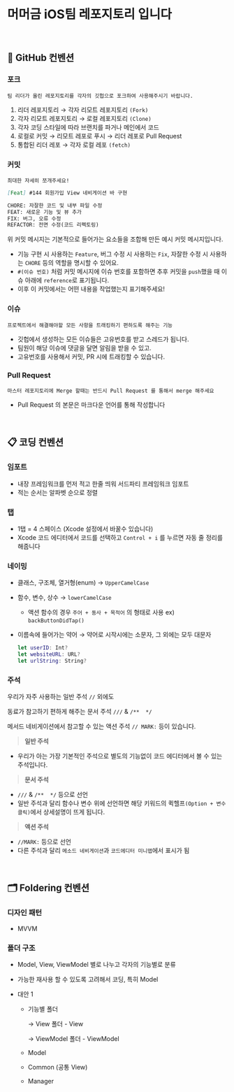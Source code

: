 # 머머금 iOS팀 레포지토리 입니다

<br/>

## 📇 GitHub 컨벤션
### 포크

`팀 리더가 올린 레포지토리를 각자의 깃헙으로 포크하여 사용해주시기 바랍니다.`

1. 리더 레포지토리 → 각자 리모트 레포지토리 `(Fork)`
2. 각자 리모트 레포지토리 → 로컬 레포지토리 `(Clone)`
3. 각자 코딩 스타일에 따라 브랜치를 파거나 메인에서 코드
4. 로컬로 커밋 → 리모트 레포로 푸시 → 리더 레포로 Pull Request
5. 통합된 리더 레포 → 각자 로컬 레포 `(fetch)`



### 커밋

`최대한 자세히 쪼개주세요!`

```markdown
[Feat] #144 회원가입 View 네비게이션 바 구현

CHORE: 자잘한 코드 및 내부 파일 수정
FEAT: 새로운 기능 및 뷰 추가
FIX: 버그, 오류 수정
REFACTOR: 전면 수정(코드 리펙토링)
```

위 커밋 메시지는 기본적으로 들어가는 요소들을 조합해 만든 예시 커밋 메시지입니다.

- 기능 구현 시 사용하는 `Feature`, 버그 수정 시 사용하는 `Fix`, 자잘한 수정 시 사용하는 `CHORE` 등의 역할을 명시할 수 있어요.
- `#(이슈 번호)` 처럼 커밋 메시지에 이슈 번호를 포함하면 추후 커밋을 `push`했을 때 이슈 아래에 `reference`로 표기됩니다.
- 이후 이 커밋에서는 어떤 내용을 작업했는지 표기해주세요!


### 이슈

`프로젝트에서 해결해야할 모든 사항을 트래킹하기 편하도록 해주는 기능`

- 깃헙에서 생성하는 모든 이슈들은 고유번호를 받고 스레드가 됩니다.
- 팀원이 해당 이슈에 댓글을 달면 알림을 받을 수 있고.
- 고유번호를 사용해서 커밋, PR 시에 트래킹할 수 있습니다.


### Pull Request

`마스터 레포지토리에 Merge 할때는 반드시 Pull Request 를 통해서 merge 해주세요`

- Pull Request 의 본문은 마크다운 언어를 통해 작성합니다


<br/>

## 📋 코딩 컨벤션


  ### 임포트
  
  - 내장 프레임워크를 먼저 적고 한줄 띄워 서드파티 프레임워크 임포트
  - 적는 순서는 알파벳 순으로 정렬
  
  
  ### 탭
  
  - 1탭 = 4 스페이스 (Xcode 설정에서 바꿀수 있습니다)
  - Xcode 코드 에디터에서 코드를 선택하고 `Control + i` 를 누르면 자동 줄 정리를 해줍니다


  ### 네이밍
  
  - 클래스, 구조체, 열거형(enum) → `UpperCamelCase`
  - 함수, 변수, 상수 → `lowerCamelCase`
      - 액션 함수의 경우 `주어 + 동사 + 목적어` 의 형태로 사용 ex) `backButtonDidTap()`
  - 이름속에 들어가는 약어 → 약어로 시작시에는 소문자, 그 외에는 모두 대문자
      
      ```swift
      let userID: Int?
      let websiteURL: URL?
      let urlString: String?
      ```
    

  ### 주석
  
  
  우리가 자주 사용하는 일반 주석 `//` 외에도
  
  동료가 참고하기 편하게 해주는 문서 주석 `///` & `/**  */`
  
  메서드 네비게이션에서 참고할 수 있는 액션 주석 `// MARK:`  등이 있습니다.
  
  
  > **일반 주석**
  > 
  - 우리가 아는 가장 기본적인 주석으로 별도의 기능없이 코드 에디터에서 볼 수 있는 주석입니다.
  
  > **문서 주석**
  > 
  - `///` & `/**  */` 등으로 선언
  - 일반 주석과 달리 함수나 변수 위에 선언하면 해당 키워드의 퀵헬프`(Option + 변수 클릭)`에서 상세설명이 뜨게 됩니다.
    
  > **액션 주석**
  > 
  - `//MARK:`   등으로 선언
  - 다른 주석과 달리 `메소드 네비게이션`과 `코드에디터 미니맵`에서 표시가 됨

<br/>

## 🗂️ Foldering 컨벤션

  ### 디자인 패턴
  
  - MVVM

  ### 폴더 구조
  
  - Model, View, ViewModel 별로 나누고 각자의 기능별로 분류
  - 가능한 재사용 할 수 있도록 고려해서 코딩, 특히 Model
   
  - 대안 1
      - 기능별 폴더
          
          → View 폴더 - View
          
          → ViewModel 폴더 - ViewModel
          
      - Model
      - Common (공통 View)
      - Manager

